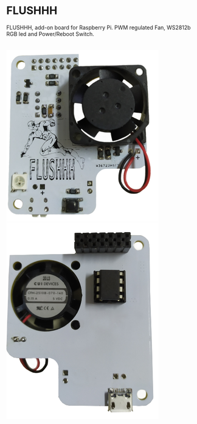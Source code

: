 # FLUSHHH
FLUSHHH, add-on board for Raspberry Pi. PWM regulated Fan, WS2812b RGB led and Power/Reboot Switch.
<br/>
<br/>
<br/>
<img src="https://github.com/thinkedinthesea/FLUSHHH/raw/main/img/front.jpg" width="400" />
<img src="https://github.com/thinkedinthesea/FLUSHHH/raw/main/img/rear.jpg" width="400" />
